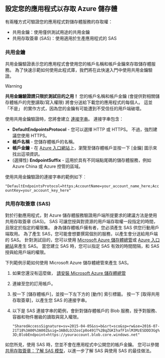 ## <a name="configure-your-application-to-access-azure-storage"></a>設定您的應用程式以存取 Azure 儲存體
有兩種方式可驗證您的應用程式對儲存體服務的存取權：

* 共用金鑰：使用僅供測試用途的共用金鑰
* 共用存取簽章 (SAS)：使用適用於生產應用程式的 SAS

### <a name="shared-key"></a>共用金鑰
共用金鑰驗證表示您的應用程式會使用您的帳戶名稱和帳戶金鑰來存取儲存體服務。 為了快速示範如何使用此程式庫，我們將在此快速入門中使用共用金鑰驗證。

> [!WARNING] 
> **共用金鑰驗證請只限於測試目的之用！** 您的帳戶名稱和帳戶金鑰 (會提供對相關儲存體帳戶的完整讀取/寫入權限) 將會分送給下載您的應用程式的每個人。 這並「不是」  的實作方式，因為您的金鑰有可能遭到不受信任的用戶端破壞。
> 
> 

使用共用金鑰驗證時，您將會建立 [連接字串](../articles/storage/storage-configure-connection-string.md)。 連接字串包含：  

* **DefaultEndpointsProtocol** - 您可以選擇 HTTP 或 HTTPS。 不過，強烈建議您使用 HTTPS。
* **帳戶名稱** - 您儲存體帳戶的名稱。
* **帳戶金鑰** - 在 [Azure 入口網站](https://portal.azure.com)上，瀏覽至儲存體帳戶並按一下 [金鑰] 圖示來找出這項資訊。
* (選擇性) **EndpointSuffix** - 這用於具有不同端點尾碼的儲存體服務，例如 Azure China 或 Azure 控管的區域。

使用共用金鑰驗證的連接字串的範例如下︰

`"DefaultEndpointsProtocol=https;AccountName=your_account_name_here;AccountKey=your_account_key_here"`

### <a name="shared-access-signatures-sas"></a>共用存取簽章 (SAS)
對於行動應用程式，對 Azure 儲存體服務驗證用戶端所提要求的建議方法是使用共用存取簽章 (SAS)。 SAS 可讓您授與對資源的用戶端存取權一段指定的時間，且限定於指定的權限集。
身為儲存體帳戶擁有者，您必須產生 SAS 供您行動用戶端取用。 為了產生 SAS，您可能會想要撰寫個別的服務，以產生會分送給用戶端的 SAS。 針對測試目的，您可以使用 [Microsoft Azure 儲存體總管](http://storageexplorer.com)或 [Azure 入口網站](https://portal.azure.com)來產生 SAS。 當您建立 SAS 時，您可以指定 SAS 有效的時間間隔，和 SAS 授與給用戶端的權限。

下列範例示範如何使用 Microsoft Azure 儲存體總管來產生 SAS。

1. 如果您還沒有這麼做， [請安裝 Microsoft Azure 儲存體總管](http://storageexplorer.com)
2. 連線至您的訂用帳戶。
3. 按一下 [儲存體帳戶]，並按一下左下方的 [動作] 索引標籤。 按一下 [取得共用存取簽章]，以產生您 SAS 的連接字串。
4. 以下是 SAS 連接字串的範例，會針對儲存體帳戶的 Blob 服務，授予對服務、容器和物件層級的讀取與寫入權限。
   
   `"SharedAccessSignature=sv=2015-04-05&ss=b&srt=sco&sp=rw&se=2016-07-21T18%3A00%3A00Z&sig=3ABdLOJZosCp0o491T%2BqZGKIhafF1nlM3MzESDDD3Gg%3D;BlobEndpoint=https://youraccount.blob.core.windows.net"`

如您所見，使用 SAS 時，您並不會在應用程式中公開您的帳戶金鑰。 您可以參閱 [共用存取簽章：了解 SAS 模型](../articles/storage/storage-dotnet-shared-access-signature-part-1.md)，以進一步了解 SAS 與使用 SAS 的最佳做法。

